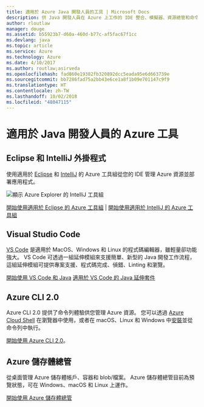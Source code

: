 ```yaml
---
title: 適用於 Azure Java 開發人員的工具 | Microsoft Docs
description: 供 Java 開發人員在 Azure 上工作的 IDE 整合、模擬器、資源總管和命令列介面。
author: rloutlaw
manager: douge
ms.assetid: b55923b7-d60a-460d-b77c-af5fac67f1cc
ms.devlang: java
ms.topic: article
ms.service: Azure
ms.technology: Azure
ms.date: 4/10/2017
ms.author: routlaw;asirveda
ms.openlocfilehash: fad860e19382fb320892dcc5eada95e6d663739e
ms.sourcegitcommit: bb7286fad75a2bb43e6ce1a8f1b09e701147c9f9
ms.translationtype: HT
ms.contentlocale: zh-TW
ms.lasthandoff: 10/02/2018
ms.locfileid: "48047115"
---
```

# <a name="azure-tools-for-java-developers"></a>適用於 Java 開發人員的 Azure 工具

## <a name="eclipse-and-intellij-plugins"></a>Eclipse 和 IntelliJ 外掛程式

使用適用於 [Eclipse](eclipse/azure-toolkit-for-eclipse.md) 和 [IntelliJ](intellij/azure-toolkit-for-intellij.md) 的 Azure 工具組從您的 IDE 管理 Azure 資源並部署應用程式。   

![顯示 Azure Explorer 的 IntelliJ 工具組](media/intelliJ-azure-explorer.png)

[開始使用適用於 Eclipse 的 Azure 工具組](https://docs.microsoft.com/azure/app-service-web/app-service-web-eclipse-create-hello-world-web-app) | [開始使用適用於 IntelliJ 的 Azure 工具組](https://docs.microsoft.com/azure/app-service-web/app-service-web-intellij-create-hello-world-web-app) 

## <a name="visual-studio-code"></a>Visual Studio Code

[VS Code](https://code.visualstudio.com/) 是適用於 MacOS、Windows 和 Linux 的程式碼編輯器，雖輕量卻功能強大。 VS Code 可透過一組延伸模組來支援簡單、新型的 Java 開發工作流程，這組延伸模組可提供專案支援、程式碼完成、偵錯、Linting 和瀏覽。

[開始使用 VS Code 和 Java](https://code.visualstudio.com/docs/java)
[適用於 VS Code 的 Java 延伸套件](https://code.visualstudio.com/docs/java/extensions)  

## <a name="azure-cli-20"></a>Azure CLI 2.0

Azure CLI 2.0 提供了命令列體驗供您管理 Azure 資源。 您可以透過 [Azure Cloud Shell](https://docs.microsoft.com/azure/cloud-shell/overview) 在瀏覽器中使用，或者在 macOS、Linux 和 Windows 中[安裝](https://docs.microsoft.com/cli/azure/install-azure-cli)並從命令列中執行。

[開始使用 Azure CLI 2.0](https://docs.microsoft.com/cli/azure/get-started-with-azure-cli)。

## <a name="azure-storage-explorer"></a>Azure 儲存體總管 

從桌面管理 Azure 儲存體帳戶、容器和 blob/檔案。 Azure 儲存體總管目前為預覽狀態，可在 Windows、macOS 和 Linux 上運作。

[開始使用 Azure 儲存體總管](https://docs.microsoft.com/azure/vs-azure-tools-storage-manage-with-storage-explorer)
